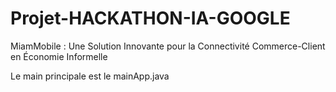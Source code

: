 # Projet-HACKATHON-IA-GOOGLE
MiamMobile : Une Solution Innovante pour la Connectivité Commerce-Client en Économie Informelle

Le main principale est le mainApp.java
